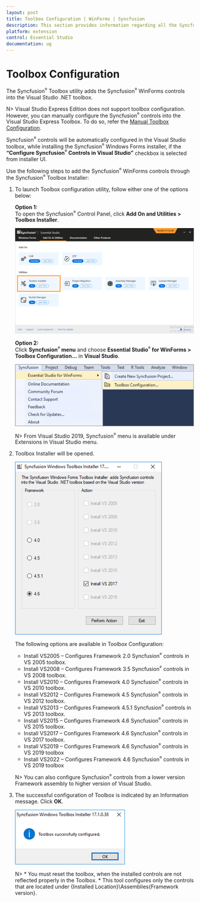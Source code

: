 ```yaml
---
layout: post
title: Toolbox Configuration | WinForms | Syncfusion
description: This section provides information regarding all the Syncfusion Essential Studio utilities and its usage
platform: extension
control: Essential Studio
documentation: ug
---
```


# Toolbox Configuration

The Syncfusion<sup style="font-size:70%">&reg;</sup> Toolbox utility adds the Syncfusion<sup style="font-size:70%">&reg;</sup> WinForms controls into the Visual Studio .NET toolbox.

N> Visual Studio Express Edition does not support toolbox configuration. However, you can manually configure the Syncfusion<sup style="font-size:70%">&reg;</sup> controls into the Visual Studio Express Toolbox. To do so, refer the [Manual Toolbox Configuration](https://help.syncfusion.com/common/faq/how-to-configure-the-toolbox-of-visual-studio-manually).

Syncfusion<sup style="font-size:70%">&reg;</sup> controls will be automatically configured in the Visual Studio toolbox, while installing the Syncfusion<sup style="font-size:70%">&reg;</sup> Windows Forms installer, if the <b>“Configure Syncfusion<sup style="font-size:70%">&reg;</sup> Controls in Visual Studio”</b> checkbox is selected from installer UI.

Use the following steps to add the Syncfusion<sup style="font-size:70%">&reg;</sup> WinForms controls through the Syncfusion<sup style="font-size:70%">&reg;</sup> Toolbox Installer:

1. To launch Toolbox configuration utility, follow either one of the options below:

   **Option 1:**   
   To open the Syncfusion<sup style="font-size:70%">&reg;</sup> Control Panel, click **Add On and Utilities > Toolbox Installer**.
   
   ![Add On and Utilities](Toolbox-Configuration_images/Toolbox-Configuration_img1.png)
   
   **Option 2:**  
   Click **Syncfusion<sup style="font-size:70%">&reg;</sup> menu** and choose **Essential Studio<sup style="font-size:70%">&reg;</sup> for WinForms > Toolbox Configuration...** in **Visual Studio**.

   ![Toolbox Installer via Syncfusion menu](Toolbox-Configuration_images/Syncfusion_Menu_Toolbox.png)

   N> From Visual Studio 2019, Syncfusion<sup style="font-size:70%">&reg;</sup> menu is available under Extensions in Visual Studio menu.

2. Toolbox Installer will be opened.

   ![Toolbox Installer](Toolbox-Configuration_images/Toolbox-Configuration_img2.png)

   The following options are available in Toolbox Configuration:

   * Install VS2005 – Configures Framework 2.0 Syncfusion<sup style="font-size:70%">&reg;</sup> controls in VS 2005 toolbox.
   * Install VS2008 – Configures Framework 3.5 Syncfusion<sup style="font-size:70%">&reg;</sup> controls in VS 2008 toolbox.
   * Install VS2010 – Configures Framework 4.0 Syncfusion<sup style="font-size:70%">&reg;</sup> controls in VS 2010 toolbox.
   * Install VS2012 – Configures Framework 4.5 Syncfusion<sup style="font-size:70%">&reg;</sup> controls in VS 2012 toolbox.
   * Install VS2013 – Configures Framework 4.5.1 Syncfusion<sup style="font-size:70%">&reg;</sup> controls in VS 2013 toolbox.
   * Install VS2015 – Configures Framework 4.6 Syncfusion<sup style="font-size:70%">&reg;</sup> controls in VS 2015 toolbox.
   * Install VS2017 – Configures Framework 4.6 Syncfusion<sup style="font-size:70%">&reg;</sup> controls in VS 2017 toolbox.
   * Install VS2019 – Configures Framework 4.6 Syncfusion<sup style="font-size:70%">&reg;</sup> controls in VS 2019 toolbox
   * Install VS2022 – Configures Framework 4.6 Syncfusion<sup style="font-size:70%">&reg;</sup> controls in VS 2019 toolbox
   
    N> You can also configure Syncfusion<sup style="font-size:70%">&reg;</sup> controls from a lower version Framework assembly to higher version of Visual Studio.
   
3. The successful configuration of Toolbox is indicated by an Information message. Click **OK**.

   ![Toolbox Installer](Toolbox-Configuration_images/Toolbox-Configuration_img3.png)
   
   
   N> * You must reset the toolbox, when the installed controls are not reflected properly in the Toolbox. * This tool configures only the controls that are located under {Installed Location}\Assemblies\{Framework version}.
   
